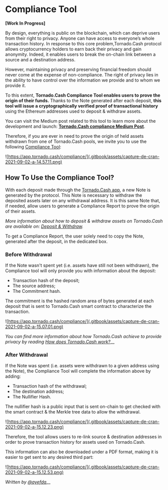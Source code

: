 # Compliance Tool

**\[Work In Progress\]**

By design, everything is public on the blockchain, which can deprive users from their right to privacy. Anyone can have access to everyone’s whole transaction history. In response to this core problem,Tornado.Cash protocol allows cryptocurrency holders to earn back their privacy and gain anonymity. Indeed, it enables users to break the on-chain link between a source and a destination address.

However, maintaining privacy and preserving financial freedom should never come at the expense of non-compliance. The right of privacy lies in the ability to have control over the information we provide and to whom we provide it. 

To this extent, **Tornado.Cash Compliance Tool enables users to prove the origin of their funds.** Thanks to the Note generated after each deposit, **this tool will issue a cryptographically verified proof of transactional history** using the Ethereum addresses used to deposit & withdraw assets.

You can visit the Medium post related to this tool to learn more about the development and launch: [**Tornado.Cash compliance Medium Post**](https://tornado-cash.medium.com/tornado-cash-compliance-9abbf254a370).

Therefore, if you are ever in need to prove the origin of held assets withdrawn from one of Tornado.Cash pools, we invite you to use the following [Compliance Tool](https://app.tornado.cash/compliance/):

![https://app.tornado.cash/compliance/](.gitbook/assets/capture-de-cran-2021-09-02-a-14.57.11.png)

## How To Use the Compliance Tool?

With each deposit made through the [Tornado.Cash app](https://app.tornado.cash/), a new Note is generated by the protocol. This Note is necessary to withdraw the deposited assets later on any withdrawal address. It is this same Note that, if needed, allow users to generate a Compliance Report to prove the origin of their assets.

_More information about how to deposit & withdraw assets on Tornado.Cash are available on:_ [_Deposit & Withdraw_](untitled.md)_._

To get a Compliance Report, the user solely need to copy the Note, generated after the deposit, in the dedicated box.

### Before Withdrawal

If the Note wasn't spent yet \(i.e. assets have still not been withdrawn\), the Compliance tool will only provide you with information about the deposit:

* Transaction hash of the deposit;
* The source address;
* The Commitment hash.

The commitment is the hashed random area of bytes generated at each deposit that is sent to Tornado.Cash smart contract to characterize the transaction.

![https://app.tornado.cash/compliance/](.gitbook/assets/capture-de-cran-2021-09-02-a-15.07.01.png)

_You can find more information about how Tornado.Cash achieve to provide privacy by reading_ [_How does Tornado.Cash work?_](how-does-tornado.cash-work.md)\_\_

### After Withdrawal

If the Note was spent \(i.e. assets were withdrawn to a given address using the Note\), the Compliance Tool will complete the information above by adding: 

* Transaction hash of the withdrawal;
* The destination address;
* The Nullifier Hash.

The nullifier hash is a public input that is sent on-chain to get checked with the smart contract & the Merkle tree data to allow the withdrawal.

![https://app.tornado.cash/compliance/](.gitbook/assets/capture-de-cran-2021-09-02-a-15.12.23.png)

Therefore, the tool allows users to re-link source & destination addresses in order to prove transaction history for assets used on Tornado.Cash.

This information can also be downloaded under a PDF format, making it is easier to get sent to any desired third part:

![https://app.tornado.cash/compliance/](.gitbook/assets/capture-de-cran-2021-09-02-a-15.12.53.png)

_Written by_ [_@ayefda_](https://torn.community/u/ayefda)\_\_

